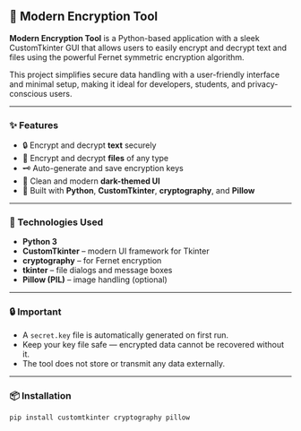 ## 🔐 Modern Encryption Tool

**Modern Encryption Tool** is a Python-based application with a sleek CustomTkinter GUI that allows users to easily encrypt and decrypt text and files using the powerful Fernet symmetric encryption algorithm.

This project simplifies secure data handling with a user-friendly interface and minimal setup, making it ideal for developers, students, and privacy-conscious users.

---

### ✨ Features

- 🔒 Encrypt and decrypt **text** securely
- 📁 Encrypt and decrypt **files** of any type
- 🗝 Auto-generate and save encryption keys
- 🧊 Clean and modern **dark-themed UI**
- 🐍 Built with **Python**, **CustomTkinter**, **cryptography**, and **Pillow**

---

### 🚀 Technologies Used

- **Python 3**
- **CustomTkinter** – modern UI framework for Tkinter
- **cryptography** – for Fernet encryption
- **tkinter** – file dialogs and message boxes
- **Pillow (PIL)** – image handling (optional)

---

### 🔒 Important

- A `secret.key` file is automatically generated on first run.
- Keep your key file safe — encrypted data cannot be recovered without it.
- The tool does not store or transmit any data externally.

---

### 📦 Installation

```bash
pip install customtkinter cryptography pillow

